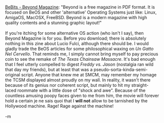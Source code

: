 <a href="http://www.bebits.com/app/3574">BeBits - Beyond Magazine</a>: "Beyond is a free magazine in PDF format. It is focused on BeOS and other 'alternative' Operating Systems just like: Linux, AmigaOS, MacOSX, FreeBSD. Beyond is a modern magazine with high quality contents and a stunning graphic layout!"
<br />
<br />If you're itching for some alternative OS action (who isn't I say), then Beyond Magazine is for you.  Before you download; there is absolutely nothing in this zine about Lucio Fulci, although there should be.  I would gladly trade the BeOS articles for some philosophical waxing on <i>Un Gatto Nel Cervello</i>.  That reminds me, I simply cannot bring myself to pay precious coin to see the remake of <i>The Texas Chainsaw Massacre</i>.  It's bad enough that I feel utterly compelled to digest <i>Freddy vs. Jason</i> (nostalgia ran wild that day my friends), but at least that was a pseudo-sorta-kinda-semi-original script.  Anyone that knew me at SMCM, may remember my homage the TCSM displayed almost proudly on my wall.  In reality, it wasn't there because of its genius nor coherent script, but mainly to hit my straight-laced roommate with a little dose of "shock and awe".  Because of the countless amusing poopy faces given to me from him, the movie will forever hold a certain je ne sais quoi that I <b>will not</b> allow to be tarnished by the Hollywood machine.  Rage!  Rage against the machine!  
<br />-m
<br />